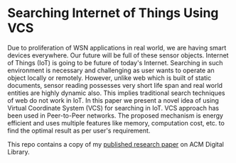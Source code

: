 # Searching Internet of Things Using VCS
Due to proliferation of WSN applications in real world, we are having smart devices everywhere. Our future will be full of these sensor objects. Internet of Things (IoT) is going to be future of today's Internet. Searching in such environment is necessary and challenging as user wants to operate an object locally or remotely. However, unlike web which is built of static documents, sensor reading possesses very short life span and real world entities are highly dynamic also. This implies traditional search techniques of web do not work in IoT. In this paper we present a novel idea of using Virtual Coordinate System (VCS) for searching in IoT. VCS approach has been used in Peer-to-Peer networks. The proposed mechanism is energy efficient and uses multiple features like memory, computation cost, etc. to find the optimal result as per user's requirement.

This repo contains a copy of my [published research paper](dl.acm.org/citation.cfm?id=2490437&dl=ACM&coll=DL) on ACM Digital Library.
